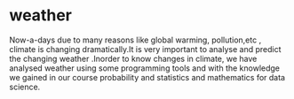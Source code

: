 # weather
Now-a-days due to many reasons like global warming, pollution,etc , climate is changing dramatically.It is very important to analyse and predict the changing weather .Inorder to know changes in climate, we have analysed weather using some programming tools and with the knowledge we gained in our course probability and statistics and mathematics for data science.

